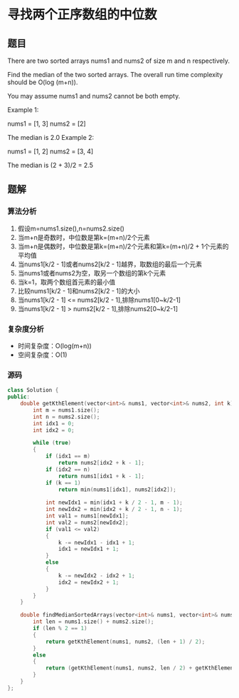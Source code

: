 #  寻找两个正序数组的中位数
## 题目
There are two sorted arrays nums1 and nums2 of size m and n respectively.

Find the median of the two sorted arrays. The overall run time complexity should be O(log (m+n)).

You may assume nums1 and nums2 cannot be both empty.

Example 1:

nums1 = [1, 3]
nums2 = [2]

The median is 2.0
Example 2:

nums1 = [1, 2]
nums2 = [3, 4]

The median is (2 + 3)/2 = 2.5

## 题解
### 算法分析
1. 假设m=nums1.size(),n=nums2.size()
2. 当m+n是奇数时，中位数是第k=(m+n)/2个元素
3. 当m+n是偶数时，中位数是第k=(m+n)/2个元素和第k=(m+n)/2 + 1个元素的平均值
4. 当nums1[k/2 - 1]或者nums2[k/2 - 1]越界，取数组的最后一个元素
5. 当nums1或者nums2为空，取另一个数组的第k个元素
6. 当k=1，取两个数组首元素的最小值
7. 比较nums1[k/2 - 1]和nums2[k/2 - 1]的大小
8. 当nums1[k/2 - 1] <= nums2[k/2 - 1],排除nums1[0~k/2-1]
9. 当nums1[k/2 - 1] > nums2[k/2 - 1],排除nums2[0~k/2-1]
### 复杂度分析
+ 时间复杂度：O(log(m+n))
+ 空间复杂度：O(1)
### 源码
```C++ []
class Solution {
public:
    double getKthElement(vector<int>& nums1, vector<int>& nums2, int k) {
        int m = nums1.size();
        int n = nums2.size();
        int idx1 = 0;
        int idx2 = 0;

        while (true)
        {
            if (idx1 == m)   
                return nums2[idx2 + k - 1];
            if (idx2 == n)
                return nums1[idx1 + k - 1];
            if (k == 1)
                return min(nums1[idx1], nums2[idx2]);
            
            int newIdx1 = min(idx1 + k / 2 - 1, m - 1);
            int newIdx2 = min(idx2 + k / 2 - 1, n - 1);
            int val1 = nums1[newIdx1];
            int val2 = nums2[newIdx2];
            if (val1 <= val2)
            {
                k -= newIdx1 - idx1 + 1;
                idx1 = newIdx1 + 1;
            }
            else
            {
                k -= newIdx2 - idx2 + 1;
                idx2 = newIdx2 + 1;
            }            
        }        
    }

    double findMedianSortedArrays(vector<int>& nums1, vector<int>& nums2) {
        int len = nums1.size() + nums2.size();
        if (len % 2 == 1)
        {
            return getKthElement(nums1, nums2, (len + 1) / 2);
        }
        else 
        {
            return (getKthElement(nums1, nums2, len / 2) + getKthElement(nums1, nums2, len / 2 + 1)) * 0.5f;
        }        
    }
};